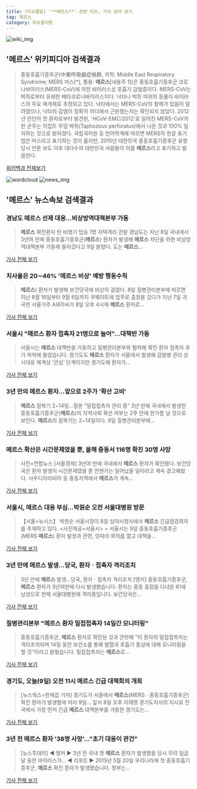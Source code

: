```yaml
---
title: (이슈클립) '**메르스**' 관련 이슈, 기사 모아 보기
tag: 메르스
category: 이슈클리핑
---
```

![wiki_img](https://user-images.githubusercontent.com/42597476/44503234-41136a80-a6d0-11e8-9071-6fc6418eafe4.png)
## **'**메르스**'** 위키피디아 검색결과
>중동호흡기증후군(中東呼吸器症候群, 의학: Middle East Respiratory Syndrome; MERS 머스[*], 통용: **메르스**[내용주 1])은 중동호흡기증후군 코로나바이러스(MERS-CoV)에 의한 바이러스성 호흡기 감염증이다. MERS-CoV는 박쥐로부터 유래한 베타코로나바이러스이다. 낙타나 박쥐 따위의 동물이 바이러스의 주요 매개체로 추정되고 있다. 낙타에서는 MERS-CoV의 항체가 있음이 알려졌으나, 낙타의 감염이 정확히 어디에서 근원했는지는 확인되지 않았다. 2012년 런던의 첫 환자로부터 발견된, 'HCoV-EMC/2012'로 알려진 MERS-CoV의 한 균주는 이집트 무덤 박쥐(Taphozous perforatus)에서 나온 것과 100% 일치하는 것으로 밝혀졌다. 국립국어원 등 언어학계에 따르면 MERS의 한글 표기법은 머스라고 표기하는 것이 옳지만, 2015년 대한민국 중동호흡기증후군 유행 당시 언론 보도 이후 대다수의 대한민국 사람들이 이를 **메르스**라고 표기하고 발음한다.

<a href="https://ko.wikipedia.org/wiki/메르스" target="_blank">위키백과 전체보기</a>

![wordcloud](https://s3.ap-northeast-2.amazonaws.com/lyrics101-wordcloud/2018-09-09-1536452383.png)
![news_img](https://user-images.githubusercontent.com/42597476/44507050-1206f400-a6e4-11e8-8d98-7ffbfebb353f.png)
## **'**메르스**'** 뉴스속보 검색결과
### 경남도 **메르스** 선제 대응…비상방역대책본부 가동

>**메르스** 확진환자 탄 비행기 탑승 1명 자택격리 관찰 경남도는 지난 8일 국내에서 3년여 만에 중동호흡기증후군(**메르스**) 환자가 발생해 **메르스** 차단을 위한 비상방역대책본부 가동에 들어갔다고 9일 밝혔다. 도는 **메르스**...

<a href="http://app.yonhapnews.co.kr/YNA/Basic/SNS/r.aspx?c=AKR20180909004500052&did=1195m" target="_blank">기사 전체 보기</a>

### 치사율은 20∼46% '**메르스** 비상' 예방 행동수칙

>**메르스**) 환자가 발생해 보건당국에 비상이 걸렸다. 8일 질병관리본부에 따르면 지난 8월 16일부터 9월 6일까지 쿠웨이트에 업무로 출장을 갔다가 지난 7일 귀국한 서울거주 A(61)씨가 8일 오후 4시께 **메르스** 환자로...

<a href="http://www.segye.com/content/html/2018/09/09/20180909000549.html?OutUrl=naver" target="_blank">기사 전체 보기</a>

### 서울시 "**메르스** 환자 접촉자 21명으로 늘어"...대책반 가동

>서울시는 **메르스** 대책반을 가동하고 질병관리본부와 협력해 확진 환자 접촉자 추가 파악에 들었습니다. 경기도도 **메르스** 환자가 서울에서 발생해 감염병 관리 상시대응 체계상 '관심' 단계이지만 경기도에 환자가...

<a href="http://www.ytn.co.kr/_ln/0115_201809090855465224" target="_blank">기사 전체 보기</a>

### 3년 만의 **메르스** 환자…앞으로 2주가 ‘확산 고비’

>**메르스** 잠복기 2~14일…질본 "밀접접촉자 관리 중" 3년 만에 국내에서 발생한 중동호흡기증후군(**메르스**)의 지역사회 확산 여부는 2주 안에 판가름 날 것으로 보인다. **메르스**의 잠복기는 2~14일이다. 9일 질병관리본부에...

<a href="http://news.mk.co.kr/newsRead.php?year=2018&no=567485" target="_blank">기사 전체 보기</a>

### **메르스** 확산은 시간문제였을 뿐, 올해 중동서 116명 확진 30명 사망

>사진=연합뉴스 [서울경제] 3년여 만에 국내에서 **메르스** 환자가 확인됐다. 보건당국은 환자 발생이 시간문제였을 뿐 언젠가는 일어났을 일이라고 계속 경고해왔다. 사우디아라비아 등 중동지역에서 **메르스**가 계속...

<a href="http://www.sedaily.com/NewsView/1S4KIVZP8N" target="_blank">기사 전체 보기</a>

### 서울시, **메르스** 대응 부심…박원순 오전 서울대병원 방문

>【서울=뉴시스】 박원순 서울시장이 8일 심야시청사에서 **메르스** 긴급점검회의를 주재하고 있다. <사진제공=서울시> = 서울시는 9일 중동호흡기증후군(MERS·**메르스**) 환자 발생과 관련, 잇따라 회의를 열고 대책을...

<a href="http://www.newsis.com/view/?id=NISX20180909_0000413261&cID=10801&pID=14000" target="_blank">기사 전체 보기</a>

### 3년 만에 **메르스** 발생…당국, 환자ㆍ접촉자 격리조치

>3년 만에 **메르스** 발생…당국, 환자ㆍ접촉자 격리조치 [앵커] 중동호흡기증후군, **메르스** 환자가 3년여만에 다시 발생했습니다. 환자는 중동 출장을 다녀온 61세 남성으로 현재 서울대병원에 격리중입니다. 보건당국은...

<a href="http://www.yonhapnewstv.co.kr/MYH20180909000100038/?did=1825m" target="_blank">기사 전체 보기</a>

### 질병관리본부 "**메르스** 환자 밀접접촉자 14일간 모니터링"

>중동호흡기증후군, **메르스** 환자로 확진된 것과 관련해 "이 환자의 밀접접촉자는 격리조치되며 14일 동안 보건소를 통해 발열과 호흡기 증상에 대해 모니터링을 할 것"이라고 밝혔습니다. 밀접접촉자는 **메르스**로...

<a href="http://www.tbs.seoul.kr/news/bunya.do?method=daum_html2&typ_800=1&seq_800=10300264" target="_blank">기사 전체 보기</a>

### 경기도, 오늘(9일) 오전 11시 **메르스** 긴급 대책회의 개최

>[뉴스웍스=한재갑 기자] 경기도가 서울에서 **메르스**(MERSㆍ중동호흡기증후군) 확진 환자가 발생함에 따라 9일... 앞서 8일 오후 이재명 경기도지사의 지시로 전국에서 가장 먼저 긴급 **메르스** 대책본부를 가동한 경기도는...

<a href="http://www.newsworks.co.kr/news/articleView.html?idxno=213898" target="_blank">기사 전체 보기</a>

### 3년 전 **메르스** 환자 '38명 사망'…"초기 대응이 관건"

>[뉴스투데이] ◀ 앵커 ▶ 3년 전 국내 첫 **메르스** 환자가 발생했을 당시 무려 일곱 달 동안 바이러스가... ◀ 리포트 ▶ 2015년 5월 20일 우리나라에 첫 중동호흡기증후군, **메르스** 확진 환자가 발생했습니다. 정부는...

<a href="http://imnews.imbc.com/replay/2018/nwtoday/article/4813451_22669.html" target="_blank">기사 전체 보기</a>


